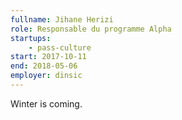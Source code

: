 ```yaml
---
fullname: Jihane Herizi
role: Responsable du programme Alpha 
startups:
    - pass-culture
start: 2017-10-11 
end: 2018-05-06 
employer: dinsic
---
```


Winter is coming. 
